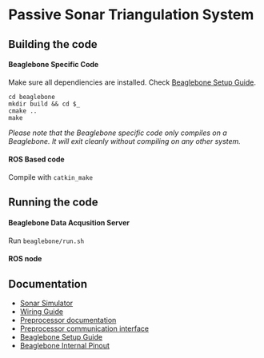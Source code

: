 # Passive Sonar Triangulation System

## Building the code

#### Beaglebone Specific Code
Make sure all dependiencies are installed. Check [Beaglebone Setup Guide](docs/bbb-install.md).
```
cd beaglebone
mkdir build && cd $_
cmake ..
make
```
*Please note that the Beaglebone specific code only compiles on a Beaglebone. It will exit cleanly without compiling on any other system.*

#### ROS Based code
Compile with `catkin_make`

## Running the code

#### Beaglebone Data Acqusition Server
Run `beaglebone/run.sh` 

#### ROS node


## Documentation
* [Sonar Simulator](docs/simulator.md)
* [Wiring Guide](docs/wiring.md)
* [Preprocessor documentation](preprocessor_firmware/README.md)
* [Preprocessor communication interface](preprocessor_firmware/docs/CommInterface.md)
* [Beaglebone Setup Guide](docs/bbb-install.md)
* [Beaglebone Internal Pinout](docs/pinout.md)